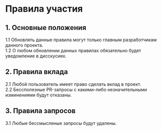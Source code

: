 # Правила участия

## 1. Основные положения
1.1 Обновлять данные правила могут только главным разработчикам данного проекта.<br>
1.2 О любом обновлении данных правилах обязательно будет уведомление в дисскусиях.

## 2. Правила вклада
2.1 Любой пользователь имеет право сделать вклад в проект.<br>
2.2 Бессполезные PR-запросы с какими-либо незначительными изминениями будут отказаны.

## 3. Правила запросов
3.1 Любые бессмысленые запросы будут удалены.
